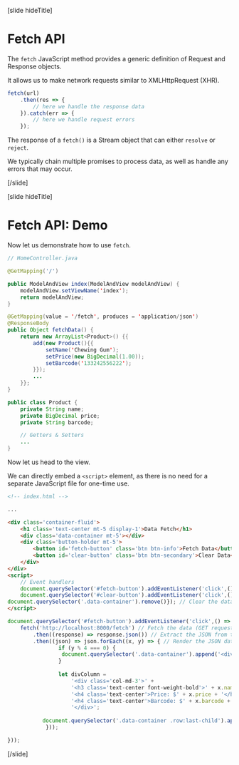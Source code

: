 [slide hideTitle]

# Fetch API​

The `fetch` JavaScript method provides a generic definition of Request and Response objects​.

It allows us to make network requests similar to XMLHttpRequest (XHR).​

```js
fetch(url)
    .then(res => {
        // here we handle the response data
    }).catch(err => {
        // here we handle request errors
    });
```

The response of a `fetch()` is a Stream object that can either `resolve` or `reject`.

We typically chain multiple promises to process data, as well as handle any errors that may occur.

[/slide]

[slide hideTitle]

# Fetch API​: Demo

Now let us demonstrate how to use `fetch`.

```java
// HomeController.java

@GetMapping('/')​

public ModelAndView index(ModelAndView modelAndView) {​
    modelAndView.setViewName('index');​
    return modelAndView;​
}​

@GetMapping(value = '/fetch', produces = 'application/json')​
@ResponseBody​
public Object fetchData() {​
    return new ArrayList<Product>() {{​
        add(new Product(){{​
            setName('Chewing Gum');​
            setPrice(new BigDecimal(1.00));​
            setBarcode('133242556222');​
        }});​
        ...​
    }};​
}​
```



```java
public class Product {​
    private String name;​
    private BigDecimal price;​
    private String barcode;​

    // Getters & Setters​
    ...​
}​
```

Now let us head to the view​.

We can directly embed a `<script>` element, as there is no need for a separate JavaScript file for one-time use​.

```html
<!-- index.html -->

...​

<div class='container-fluid'>
    <h1 class='text-center mt-5 display-1'>Data Fetch</h1>
    <div class='data-container mt-5'></div>
    <div class='button-holder mt-5'>
        <button id='fetch-button' class='btn btn-info'>Fetch Data</button>
        <button id='clear-button' class='btn btn-secondary'>Clear Data</button>
    </div>
</div>
<script>
    // Event handlers
    document.querySelector('#fetch-button').addEventListener('click',() => {...}); // Fetch and render the data
    document.querySelector('#clear-button').addEventListener('click',() => {
document.querySelector('.data-container').remove()}); // Clear the data
</script>
```

```js
document.querySelector('#fetch-button').addEventListener('click',() => {​
    fetch('http://localhost:8000/fetch') // Fetch the data (GET request)​
        .then((response) => response.json()) // Extract the JSON from the Response​
        .then((json) => json.forEach((x, y) => { // Render the JSON data to the HTML​
                if (y % 4 === 0) {​
                 document.querySelector('.data-container').append('<div class='row d-flex justify-content-around mt-4'>');​
                }​
​
                let divColumn =​
                    '<div class='col-md-3'>' +​
                    '<h3 class='text-center font-weight-bold'>' + x.name + '</h3>' +​
                    '<h4 class='text-center'>Price: $' + x.price + '</h4>' +​
                    '<h4 class='text-center'>Barcode: $' + x.barcode + '</h4>' +​
                    '</div>';​
​
           document.querySelector('.data-container .row:last-child').append(divColumn);​
            }));​

}));​
```

[/slide]
